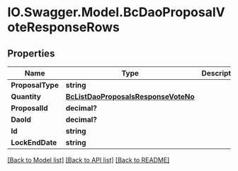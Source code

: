 # IO.Swagger.Model.BcDaoProposalVoteResponseRows
## Properties

Name | Type | Description | Notes
------------ | ------------- | ------------- | -------------
**ProposalType** | **string** |  | [optional] 
**Quantity** | [**BcListDaoProposalsResponseVoteNo**](BcListDaoProposalsResponseVoteNo.md) |  | [optional] 
**ProposalId** | **decimal?** |  | [optional] 
**DaoId** | **decimal?** |  | [optional] 
**Id** | **string** |  | [optional] 
**LockEndDate** | **string** |  | [optional] 

[[Back to Model list]](../README.md#documentation-for-models) [[Back to API list]](../README.md#documentation-for-api-endpoints) [[Back to README]](../README.md)

